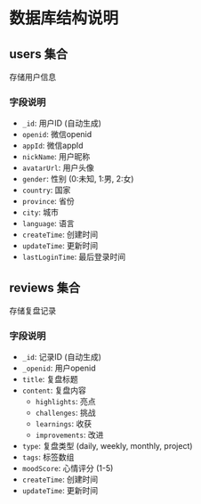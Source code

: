 # 数据库结构说明

## users 集合
存储用户信息

### 字段说明
- `_id`: 用户ID (自动生成)
- `openid`: 微信openid
- `appId`: 微信appId
- `nickName`: 用户昵称
- `avatarUrl`: 用户头像
- `gender`: 性别 (0:未知, 1:男, 2:女)
- `country`: 国家
- `province`: 省份
- `city`: 城市
- `language`: 语言
- `createTime`: 创建时间
- `updateTime`: 更新时间
- `lastLoginTime`: 最后登录时间

## reviews 集合
存储复盘记录

### 字段说明
- `_id`: 记录ID (自动生成)
- `_openid`: 用户openid
- `title`: 复盘标题
- `content`: 复盘内容
  - `highlights`: 亮点
  - `challenges`: 挑战
  - `learnings`: 收获
  - `improvements`: 改进
- `type`: 复盘类型 (daily, weekly, monthly, project)
- `tags`: 标签数组
- `moodScore`: 心情评分 (1-5)
- `createTime`: 创建时间
- `updateTime`: 更新时间
